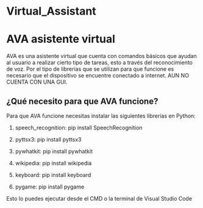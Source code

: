 # Virtual_Assistant
# AVA asistente virtual
AVA es una asistente virtual que cuenta con comandos básicos que ayudan al usuario a realizar cierto tipo de tareas, esto a través del reconocimiento de voz. 
Por el tipo de librerias que se utilizan para que funcione es necesario que el dispositivo se encuentre conectado a internet. 
AUN NO CUENTA CON UNA GUI.

## ¿Qué necesito para que AVA funcione?
Para que AVA funcione necesitas instalar las siguientes librerias en Python:

1. speech_recognition:
                 pip install SpeechRecognition
2. pyttsx3: 
                  pip install pyttsx3

3. pywhatkit: 
                  pip install pywhatkit

4. wikipedia: 
                  pip install wikipedia

5. keyboard: 
                  pip install keyboard

6. pygame: 
                  pip install pygame

Esto lo puedes ejecutar desde el CMD o la terminal de Visual Studio Code

